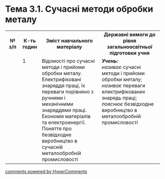 <div id="hypercomments_widget" class="js-hypercomments-widget invisible"></div>

# Тема 3.1.  Сучасні методи обробки металу

<table>
  <tr>
    <td width="10%" align="center"><b>№ з/п</b></td>
    <td width="10%" align="center"><b>К-ть годин</b></td>
    <td width="40%" align="center"><b>Зміст навчального матеріалу</b></td>
    <td width="40%" align="center"><b>Державні вимоги до рівня загальноосвітньої підготовки учня</b></td>
  </tr>
  <tr>
<td width="10%" style="vertical-align:top !important;"></td>
<td width="10%" style="vertical-align:top !important;">1</td>
    <td width="40%" style="vertical-align:top !important;">
Відомості про сучасні методи і прийоми обробки металу. Електрифіковані знаряддя праці, їх переваги порівняно з ручними і механічними знаряддями праці. Економія матеріалів та електроенергії.<br>
Поняття про безвідходне виробництво в сучасній металообробній промисловості
</td>
    <td width="40%" style="vertical-align:top !important;">
<i><b>Учень:</b></i><br>
<i>називає</i> сучасні методи і прийоми обробки металу;<br>
<i>називає</i> переваги електрифікованих знарядь праці;<br>
<i>пояснює</i> безвідходне виробництво в металообробній  промисловості
</td>
  </tr>
  </tr>
</table>

<div class="js-hypercomments-container">
<a href="http://hypercomments.com" class="hc-link" title="comments widget">comments powered by HyperComments</a>
</div>